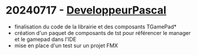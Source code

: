 # 20240717 - [DeveloppeurPascal](https://github.com/DeveloppeurPascal)

* finalisation du code de la librairie et des composants TGamePad*
* création d'un paquet de composants de tst pour référencer le manager et le gamepad dans l'IDE
* mise en place d'un test sur un projet FMX
